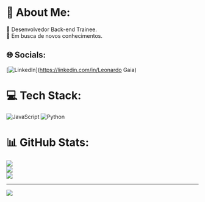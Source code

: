 # 💫 About Me:
🌱 Desenvolvedor Back-end Trainee.<br>🤝 Em busca de novos conhecimentos. <br>


## 🌐 Socials:
[![LinkedIn](https://img.shields.io/badge/LinkedIn-%230077B5.svg?logo=linkedin&logoColor=white)](https://linkedin.com/in/Leonardo Gaia) 

# 💻 Tech Stack:
![JavaScript](https://img.shields.io/badge/javascript-%23323330.svg?style=for-the-badge&logo=javascript&logoColor=%23F7DF1E) ![Python](https://img.shields.io/badge/python-3670A0?style=for-the-badge&logo=python&logoColor=ffdd54)
# 📊 GitHub Stats:
![](https://github-readme-stats.vercel.app/api?username=leonardogaia&theme=dark&hide_border=false&include_all_commits=false&count_private=false)<br/>
![](https://github-readme-streak-stats.herokuapp.com/?user=leonardogaia&theme=dark&hide_border=false)<br/>
![](https://github-readme-stats.vercel.app/api/top-langs/?username=leonardogaia&theme=dark&hide_border=false&include_all_commits=false&count_private=false&layout=compact)

---
[![](https://visitcount.itsvg.in/api?id=leonardogaia&icon=0&color=0)](https://visitcount.itsvg.in)

<!-- Proudly created with GPRM ( https://gprm.itsvg.in ) -->